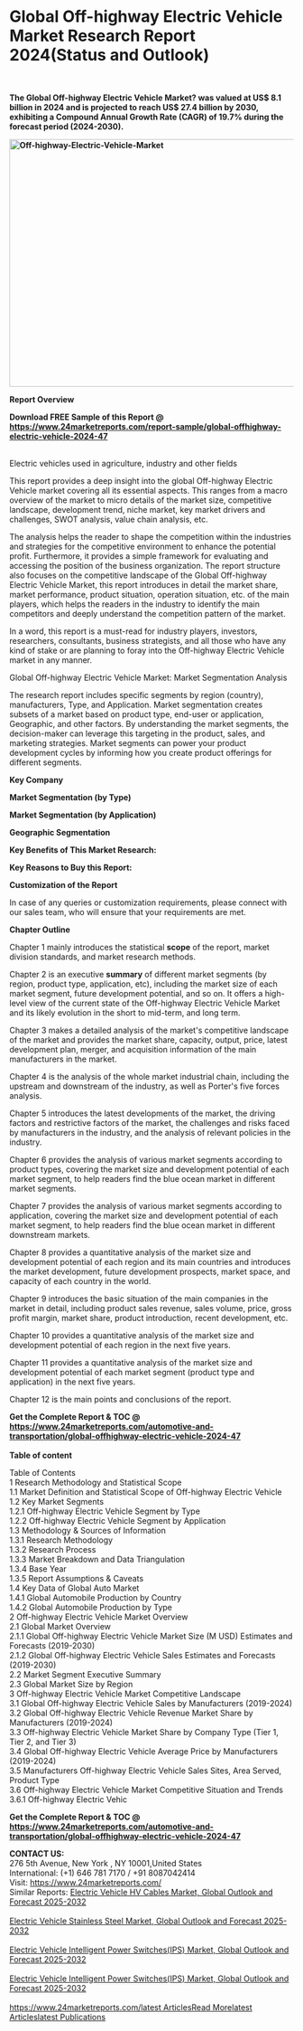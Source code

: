 <h1>Global Off-highway Electric Vehicle Market Research Report 2024(Status and Outlook)</h1><br/><p><strong>The Global Off-highway Electric Vehicle Market? was valued at US$ 8.1 billion in 2024 and is projected to reach US$ 27.4 billion by 2030, exhibiting a Compound Annual Growth Rate (<strong>CAGR</strong>) of 19.7% during the forecast period (2024-2030).</strong></p><p><strong><img alt="Off-highway-Electric-Vehicle-Market" src="https://www.grandresearchstore.com/assets/report-images/Off-highway_Electric_Vehicle_Market.png" style="width: 730px; height: 438px;"></strong></p><p><strong>Report Overview</strong></p><div><b>Download FREE Sample of this Report @ <a href="https://www.24marketreports.com/report-sample/global-offhighway-electric-vehicle-2024-47">https://www.24marketreports.com/report-sample/global-offhighway-electric-vehicle-2024-47</a></b></div><br><p>Electric vehicles used in agriculture, industry and other fields</p><p>This report provides a deep insight into the global Off-highway Electric Vehicle market covering all its essential aspects. This ranges from a macro overview of the market to micro details of the market size, competitive landscape, development trend, niche market, key market drivers and challenges, SWOT analysis, value chain analysis, etc.</p><p>The analysis helps the reader to shape the competition within the industries and strategies for the competitive environment to enhance the potential profit. Furthermore, it provides a simple framework for evaluating and accessing the position of the business organization. The report structure also focuses on the competitive landscape of the Global Off-highway Electric Vehicle Market, this report introduces in detail the market share, market performance, product situation, operation situation, etc. of the main players, which helps the readers in the industry to identify the main competitors and deeply understand the competition pattern of the market.</p><p>In a word, this report is a must-read for industry players, investors, researchers, consultants, business strategists, and all those who have any kind of stake or are planning to foray into the Off-highway Electric Vehicle market in any manner.</p><p>Global Off-highway Electric Vehicle Market: Market Segmentation Analysis</p><p>The research report includes specific segments by region (country), manufacturers, Type, and Application. Market segmentation creates subsets of a market based on product type, end-user or application, Geographic, and other factors. By understanding the market segments, the decision-maker can leverage this targeting in the product, sales, and marketing strategies. Market segments can power your product development cycles by informing how you create product offerings for different segments.</p><p><strong>Key Company</strong></p><p><strong>Market Segmentation (by Type)</strong></p><p><strong>Market Segmentation (<strong>by Application</strong>)</strong></p><p><strong>Geographic Segmentation</strong></p><p><strong>Key Benefits of This Market Research:</strong></p><p><strong>Key <strong>Reasons to Buy</strong> this Report:</strong></p><p><strong>Customization of the Report</strong></p><p>In case of any queries or customization requirements, please connect with our sales team, who will ensure that your requirements are met.</p><p><strong>Chapter Outline</strong></p><p>Chapter 1 mainly introduces the statistical <strong>scope</strong> of the report, market division standards, and market research methods.</p><p>Chapter 2 is an executive <strong>summary</strong> of different market segments (by region, product type, application, etc), including the market size of each market segment, future development potential, and so on. It offers a high-level view of the current state of the Off-highway Electric Vehicle Market and its likely evolution in the short to mid-term, and long term.</p><p>Chapter 3 makes a detailed analysis of the market's competitive landscape of the market and provides the market share, capacity, output, price, latest development plan, merger, and acquisition information of the main manufacturers in the market.</p><p>Chapter 4 is the analysis of the whole market industrial chain, including the upstream and downstream of the industry, as well as Porter's five forces analysis.</p><p>Chapter 5 introduces the latest developments of the market, the driving factors and restrictive factors of the market, the challenges and risks faced by manufacturers in the industry, and the analysis of relevant policies in the industry.</p><p>Chapter 6 provides the analysis of various market segments according to product types, covering the market size and development potential of each market segment, to help readers find the blue ocean market in different market segments.</p><p>Chapter 7 provides the analysis of various market segments according to application, covering the market size and development potential of each market segment, to help readers find the blue ocean market in different downstream markets.</p><p>Chapter 8 provides a quantitative analysis of the market size and development potential of each region and its main countries and introduces the market development, future development prospects, market space, and capacity of each country in the world.</p><p>Chapter 9 introduces the basic situation of the main companies in the market in detail, including product sales revenue, sales volume, price, gross profit margin, market share, product introduction, recent development, etc.</p><p>Chapter 10 provides a quantitative analysis of the market size and development potential of each region in the next five years.</p><p>Chapter 11 provides a quantitative analysis of the market size and development potential of each market segment (product type and application) in the next five years.</p><p>Chapter 12 is the main points and conclusions of the report.</p><div><b>Get the Complete Report & TOC @ <a href="https://www.24marketreports.com/automotive-and-transportation/global-offhighway-electric-vehicle-2024-47">https://www.24marketreports.com/automotive-and-transportation/global-offhighway-electric-vehicle-2024-47</a></b></div><br><b>Table of content</b><p>Table of Contents<br />1 Research Methodology and Statistical Scope<br />1.1 Market Definition and Statistical Scope of Off-highway Electric Vehicle<br />1.2 Key Market Segments<br />1.2.1 Off-highway Electric Vehicle Segment by Type<br />1.2.2 Off-highway Electric Vehicle Segment by Application<br />1.3 Methodology & Sources of Information<br />1.3.1 Research Methodology<br />1.3.2 Research Process<br />1.3.3 Market Breakdown and Data Triangulation<br />1.3.4 Base Year<br />1.3.5 Report Assumptions & Caveats<br />1.4 Key Data of Global Auto Market<br />1.4.1 Global Automobile Production by Country<br />1.4.2 Global Automobile Production by Type<br />2 Off-highway Electric Vehicle Market Overview<br />2.1 Global Market Overview<br />2.1.1 Global Off-highway Electric Vehicle Market Size (M USD) Estimates and Forecasts (2019-2030)<br />2.1.2 Global Off-highway Electric Vehicle Sales Estimates and Forecasts (2019-2030)<br />2.2 Market Segment Executive Summary<br />2.3 Global Market Size by Region<br />3 Off-highway Electric Vehicle Market Competitive Landscape<br />3.1 Global Off-highway Electric Vehicle Sales by Manufacturers (2019-2024)<br />3.2 Global Off-highway Electric Vehicle Revenue Market Share by Manufacturers (2019-2024)<br />3.3 Off-highway Electric Vehicle Market Share by Company Type (Tier 1, Tier 2, and Tier 3)<br />3.4 Global Off-highway Electric Vehicle Average Price by Manufacturers (2019-2024)<br />3.5 Manufacturers Off-highway Electric Vehicle Sales Sites, Area Served, Product Type<br />3.6 Off-highway Electric Vehicle Market Competitive Situation and Trends<br />3.6.1 Off-highway Electric Vehic<br><div><b>Get the Complete Report & TOC @ <a href="https://www.24marketreports.com/automotive-and-transportation/global-offhighway-electric-vehicle-2024-47">https://www.24marketreports.com/automotive-and-transportation/global-offhighway-electric-vehicle-2024-47</a></b></div></p> <b>CONTACT US:</b><br>276 5th Avenue, New York , NY 10001,United States<br>International: (+1) 646 781 7170 / +91 8087042414<br>Visit: <a href="https://www.24marketreports.com/">https://www.24marketreports.com/</a><br>Similar Reports: <a href="https://www.24marketreports.com/automotive-and-transportation/global-electric-vehicle-hv-cables-forecast-2025-2032-471">Electric Vehicle HV Cables Market, Global Outlook and Forecast 2025-2032</a><br/><br/><a href="https://www.24marketreports.com/chemicals-and-materials/global-electric-vehicle-stainless-steel-forecast-2025-2032-219">Electric Vehicle Stainless Steel Market, Global Outlook and Forecast 2025-2032</a><br/><br/><a href="https://www.24marketreports.com/semiconductor-and-electronics/global-electric-vehicle-intelligent-power-switches-forecast-2025-2032-256">Electric Vehicle Intelligent Power Switches(IPS) Market, Global Outlook and Forecast 2025-2032</a><br/><br/><a href="https://www.24marketreports.com/semiconductor-and-electronics/global-electric-vehicle-intelligent-power-switches-forecast-2025-2032-776">Electric Vehicle Intelligent Power Switches(IPS) Market, Global Outlook and Forecast 2025-2032</a><br/><br/><a href="https://gyeongbokgung.com">https://www.24marketreports.com/</a><a href="https://hallyeomaritime.com">latest Articles</a><a href="https://jingwansa.com">Read More</a><a href=https://nguoiviet.jp/">latest Articles</a><a href="https://www.intelmarketresearch.com/">latest Publications</a>